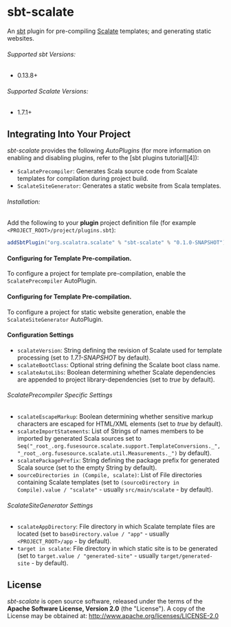 sbt-scalate
====================

An [sbt][1] plugin for pre-compiling [Scalate][2] templates; and generating static websites.

###### Supported sbt Versions:
- 0.13.8+

###### Supported Scalate Versions:
- 1.7.1+

Integrating Into Your Project
-----------------------------
*sbt-scalate* provides the following *AutoPlugins* (for more information on enabling and disabling plugins,
refer to the [sbt plugins tutorial][4]):
- `ScalatePrecompiler`: Generates Scala source code from Scalate templates for compilation during project build.
- `ScalateSiteGenerator`: Generates a static website from Scala templates.

###### Installation:
Add the following to your **plugin** project definition file (for example `<PROJECT_ROOT>/project/plugins.sbt`):
```scala
addSbtPlugin("org.scalatra.scalate" % "sbt-scalate" % "0.1.0-SNAPSHOT")
```

#### Configuring for Template Pre-compilation.
To configure a project for template pre-compilation, enable the `ScalatePrecompiler` AutoPlugin.

#### Configuring for Template Pre-compilation.
To configure a project for static website generation, enable the `ScalateSiteGenerator` AutoPlugin.

#### Configuration Settings
- `scalateVersion`: String defining the revision of Scalate used for template processing (set to *1.7.1-SNAPSHOT* by default).
- `scalateBootClass`: Optional string defining the Scalate boot class name.
- `scalateAutoLibs`: Boolean determining whether Scalate dependencies are appended to project library-dependencies (set to *true* by default).

###### *ScalatePrecompiler* Specific Settings
- `scalateEscapeMarkup`: Boolean determining whether sensitive markup characters are escaped for HTML/XML elements (set to *true* by default).
- `scalateImportStatements`: List of Strings of names members to be imported by generated Scala sources set to
  `Seq("_root_.org.fusesource.scalate.support.TemplateConversions._", "_root_.org.fusesource.scalate.util.Measurements._")` by default).
- `scalatePackagePrefix`: String defining the package prefix for generated Scala source (set to the empty String by default).
- `sourceDirectories in (Compile, scalate)`: List of File directories containing Scalate templates (set to `(sourceDirectory in Compile).value / "scalate"` - usually `src/main/scalate` - by default).

###### *ScalateSiteGenerator* Settings
- `scalateAppDirectory`: File directory in which Scalate template files are located (set to `baseDirectory.value / "app"` - usually `<PROJECT_ROOT>/app` - by default).
- `target in scalate`: File directory in which static site is to be generated (set to `target.value / "generated-site"` - usually `target/generated-site` - by default).


License
-------
*sbt-scalate* is open source software, released under the terms of the **Apache Software License, Version 2.0** (the "License"). A copy
of the License may be obtained at:
    http://www.apache.org/licenses/LICENSE-2.0 

[1]: http://www.scala-sbt.org
[2]: http://scalate.github.io/scalate
[3]: https://github.com/scalate/scalate
